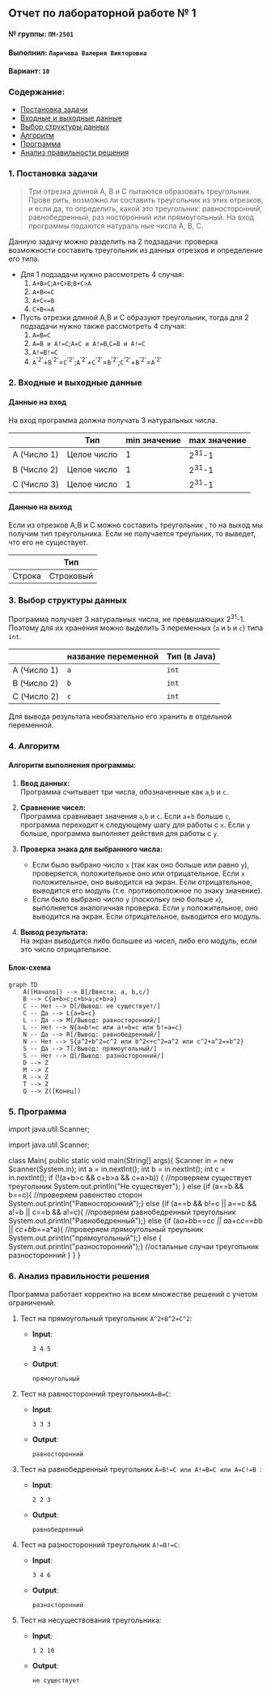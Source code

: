 ## Отчет по лабораторной работе № 1

#### № группы: `ПМ-2501`

#### Выполнил: `Ларичева Валерия Викторовна`

#### Вариант: `10`

### Cодержание:

- [Постановка задачи](#1-постановка-задачи)
- [Входные и выходные данные](#2-входные-и-выходные-данные)
- [Выбор структуры данных](#3-выбор-структуры-данных)
- [Алгоритм](#4-алгоритм)
- [Программа](#5-программа)
- [Анализ правильности решения](#6-анализ-правильности-решения)

### 1. Постановка задачи

> Три отрезка длиной A, B и C пытаются образовать треугольник. Прове
рить, возможно ли составить треугольник из этих отрезков, и если да, то
 определить, какой это треугольник: равносторонний, равнобедренный, раз
носторонний или прямоугольный. На вход программы подаются натураль
ные числа A, B, C.

Данную задачу можно разделить на 2 подзадачи: проверка возможности составить треугольник из данных отрезков и определение его типа.

- Для 1 подзадачи нужно рассмотреть 4 случая:
    1. `A+B>C`;`A+C>B`;`B+C>A`
    2. `A+B<=C`
    3. `A+C<=B`
    4. `C+B<=A`
- Пусть отрезки длиной A,B и C образуют треугольник, тогда для 2 подзадачи нужно также рассмотреть 4 случая:
    1. `A=B=C`
    2. `A=B и A!=C`;`A=C и A!=B`,`C=B и A!=C`
    3. `A!=B!=C`
    4. `A`<sup>'2'</sup>+`B`<sup>'2'</sup>=`C`<sup>'2'</sup>;`A`<sup>'2'</sup>+`C`<sup>'2'</sup>=`B`<sup>'2'</sup>;`C`<sup>'2'</sup>+`B`<sup>'2'</sup>=`A`<sup>'2'</sup>

### 2. Входные и выходные данные

#### Данные на вход

На вход программа должна получать 3 натуральных числа.

|             | Тип                | min значение    | max значение     |
|-------------|--------------------|-----------------|------------------|
| A (Число 1) | Целое число        | 1               | 2<sup>31</sup>-1 |
| B (Число 2) | Целое число        | 1               | 2<sup>31</sup>-1 |
| C (Число 3) | Целое число        | 1               | 2<sup>31</sup>-1 |

#### Данные на выход

Если из отрезков A,B и С можно составить треугольник , то на выход мы получим
тип треугольника. Если не получается треульник, то выведет, что его не существует.

|         | Тип                                | 
|---------|------------------------------------|
| Строка  | Строковый                          |            

### 3. Выбор структуры данных

Программа получает 3 натуральных числа, не превышающих 2<sup>31</sup>-1. Поэтому для их хранения
можно выделить 3 переменных (`a` и `b` и `с`) типа `int`.

|             | название переменной | Тип (в Java) | 
|-------------|---------------------|--------------|
| A (Число 1) | `a`                 | `int`        |
| B (Число 2) | `b`                 | `int`        | 
| C (Число 2) | `c`                 | `int`        | 
Для вывода результата необязательно его хранить в отдельной переменной.

### 4. Алгоритм

#### Алгоритм выполнения программы:

1. **Ввод данных:**  
   Программа считывает три числа, обозначенные как `a`,`b` и `с`.

2. **Сравнение чисел:**  
   Программа сравнивает значения `a`,`b` и `с`. Если `a`+`b` больше `c`, программа переходит к следующему шагу для
   работы с `x`. Если `y` больше, программа выполняет действия для работы с `y`.

3. **Проверка знака для выбранного числа:**
    - Если было выбрано число `x` (так как оно больше или равно `y`), проверяется, положительное оно или отрицательное.
      Если `x` положительное, оно выводится на экран. Если отрицательное, выводится его модуль (т.е. противоположное
      по знаку значение).
    - Если было выбрано число `y` (поскольку оно больше `x`), выполняется аналогичная проверка. Если `y` положительное,
      оно выводится на экран. Если отрицательное, выводится его модуль.

4. **Вывод результата:**  
   На экран выводится либо большее из чисел, либо его модуль, если это число отрицательное.

#### Блок-схема

```mermaid
graph TD
    A([Начало]) --> B[/Ввести: a, b,c/]
    B --> C{a+b>с;с+b>a;с+b>a}
    C -- Нет --> D[/Вывод: не существует/]
    C -- Да --> L{a=b=c}
    L -- Да --> M[/Вывод: равносторонний/]
    L -- Нет --> N{a=b!=c или a!=b=c или b!=a=c}
    N -- Да --> R[/Вывод: равнобедренный/]
    N -- Нет --> S{a^2+b^2=c^2 или b^2<+c^2=a^2 или c^2+a^2==b^2}
    S -- Да --> T[/Вывод: прямоугольный/]
    S -- Нет --> Q[/Вывод: разносторонний/]
    D --> Z
    M --> Z
    R --> Z
    T --> Z
    Q --> Z([Конец])

```

### 5. Программа

import java.util.Scanner;

import java.util.Scanner;

class Main{
    public static void main(String[] args){
        Scanner in = new Scanner(System.in);
        int a = in.nextInt();
        int b = in.nextInt();
        int c = in.nextInt();
        if (!(a+b>c && c+b>a && c+a>b)) {    //проверяем существует треугольник
            System.out.println("Не существует");
        }
        else {if (a==b && b==c){     //проверяем равенство сторон
            System.out.println("Равносторонний");}
            else {if (a==b && b!=c || a==c && a!=b || c==b && a!=c){ //проверяем равнобедренный треугольник
               System.out.println("Равнобедренный");}
            else {if (a*a+b*b==c*c || a*a+c*c==b*b || c*c+b*b==a*a){ //проверяем прямоугольный треульник
            System.out.println("прямоугольный");}
            else {
            System.out.println("разносторонний");} //остальные случаи треугольник разносторонний
        }
        }
        }

### 6. Анализ правильности решения

Программа работает корректно на всем множестве решений с учетом ограничений.

1. Тест на прямоугольный треугольник `A^2+B^2=C^2`:

    - **Input**:
        ```
        3 4 5
        ```

    - **Output**:
        ```
        прямоугольный
        ```

2. Тест на равносторонний треугольник`A=B=C`:

    - **Input**:
        ```
        3 3 3
        ```

    - **Output**:
        ```
        равносторонний
        ```

3. Тест на равнобедренный треугольник `A=B!=C или A!=B=C или A=C!=B `:

    - **Input**:
        ```
        2 2 3
        ```

    - **Output**:
        ```
        равнобедренный
        ```

4. Тест на разносторонний треугольник `A!=B!=C`:

    - **Input**:
        ```
       3 4 6
        
        ```

    - **Output**:
        ```
        разносторонний
        ```

5. Тест на несуществования треугольника:

    - **Input**:
        ```
        1 2 10
        ```

    - **Output**:
        ```
        не существует
        ```
